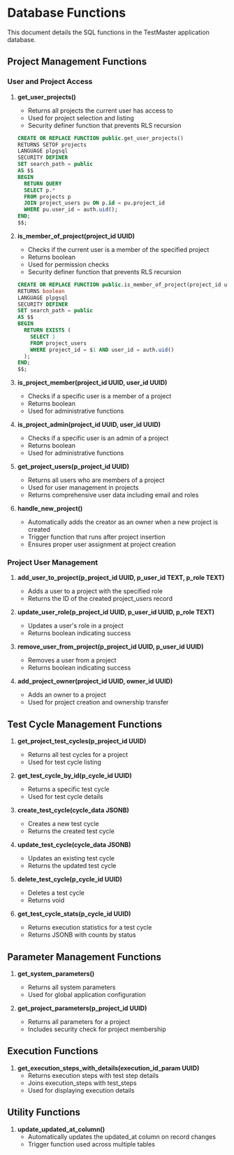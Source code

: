 
# Database Functions

This document details the SQL functions in the TestMaster application database.

## Project Management Functions

### User and Project Access

1. **get_user_projects()**
   - Returns all projects the current user has access to
   - Used for project selection and listing
   - Security definer function that prevents RLS recursion

   ```sql
   CREATE OR REPLACE FUNCTION public.get_user_projects()
   RETURNS SETOF projects
   LANGUAGE plpgsql
   SECURITY DEFINER
   SET search_path = public
   AS $$
   BEGIN
     RETURN QUERY
     SELECT p.*
     FROM projects p
     JOIN project_users pu ON p.id = pu.project_id
     WHERE pu.user_id = auth.uid();
   END;
   $$;
   ```

2. **is_member_of_project(project_id UUID)**
   - Checks if the current user is a member of the specified project
   - Returns boolean
   - Used for permission checks
   - Security definer function that prevents RLS recursion

   ```sql
   CREATE OR REPLACE FUNCTION public.is_member_of_project(project_id uuid)
   RETURNS boolean
   LANGUAGE plpgsql
   SECURITY DEFINER
   SET search_path = public
   AS $$
   BEGIN
     RETURN EXISTS (
       SELECT 1 
       FROM project_users 
       WHERE project_id = $1 AND user_id = auth.uid()
     );
   END;
   $$;
   ```

3. **is_project_member(project_id UUID, user_id UUID)**
   - Checks if a specific user is a member of a project
   - Returns boolean
   - Used for administrative functions

4. **is_project_admin(project_id UUID, user_id UUID)**
   - Checks if a specific user is an admin of a project
   - Returns boolean
   - Used for administrative functions

5. **get_project_users(p_project_id UUID)**
   - Returns all users who are members of a project
   - Used for user management in projects
   - Returns comprehensive user data including email and roles

6. **handle_new_project()**
   - Automatically adds the creator as an owner when a new project is created
   - Trigger function that runs after project insertion
   - Ensures proper user assignment at project creation

### Project User Management

1. **add_user_to_project(p_project_id UUID, p_user_id TEXT, p_role TEXT)**
   - Adds a user to a project with the specified role
   - Returns the ID of the created project_users record

2. **update_user_role(p_project_id UUID, p_user_id UUID, p_role TEXT)**
   - Updates a user's role in a project
   - Returns boolean indicating success

3. **remove_user_from_project(p_project_id UUID, p_user_id UUID)**
   - Removes a user from a project
   - Returns boolean indicating success

4. **add_project_owner(project_id UUID, owner_id UUID)**
   - Adds an owner to a project
   - Used for project creation and ownership transfer

## Test Cycle Management Functions

1. **get_project_test_cycles(p_project_id UUID)**
   - Returns all test cycles for a project
   - Used for test cycle listing

2. **get_test_cycle_by_id(p_cycle_id UUID)**
   - Returns a specific test cycle
   - Used for test cycle details

3. **create_test_cycle(cycle_data JSONB)**
   - Creates a new test cycle
   - Returns the created test cycle

4. **update_test_cycle(cycle_data JSONB)**
   - Updates an existing test cycle
   - Returns the updated test cycle

5. **delete_test_cycle(p_cycle_id UUID)**
   - Deletes a test cycle
   - Returns void

6. **get_test_cycle_stats(p_cycle_id UUID)**
   - Returns execution statistics for a test cycle
   - Returns JSONB with counts by status

## Parameter Management Functions

1. **get_system_parameters()**
   - Returns all system parameters
   - Used for global application configuration

2. **get_project_parameters(p_project_id UUID)**
   - Returns all parameters for a project
   - Includes security check for project membership

## Execution Functions

1. **get_execution_steps_with_details(execution_id_param UUID)**
   - Returns execution steps with test step details
   - Joins execution_steps with test_steps
   - Used for displaying execution details

## Utility Functions

1. **update_updated_at_column()**
   - Automatically updates the updated_at column on record changes
   - Trigger function used across multiple tables
